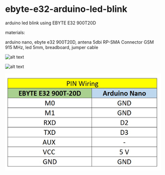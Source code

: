 # ebyte-e32-arduino-led-blink
arduino led blink using EBYTE E32 900T20D

materials:

arduino nano, ebyte e32 900T20D, antena 5dbi RP-SMA Connector GSM 915 MHz, led 5mm, breadboard, jumper cable

![alt text](http://url/to/img.png)

![alt text](http://url/to/img.png)

![alt text](https://github.com/jenizar/ebyte-e32-arduino-led-blink/blob/main/screenshot/image3.jpeg)

